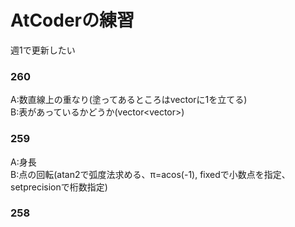 # AtCoderの練習

週1で更新したい

### 260  
A:数直線上の重なり(塗ってあるところはvectorに1を立てる)  
B:表があっているかどうか(vector<vector<char>>)  
 
### 259  
A:身長  
B:点の回転(atan2で弧度法求める、π=acos(-1), fixedで小数点を指定、setprecisionで桁数指定)  

### 258
